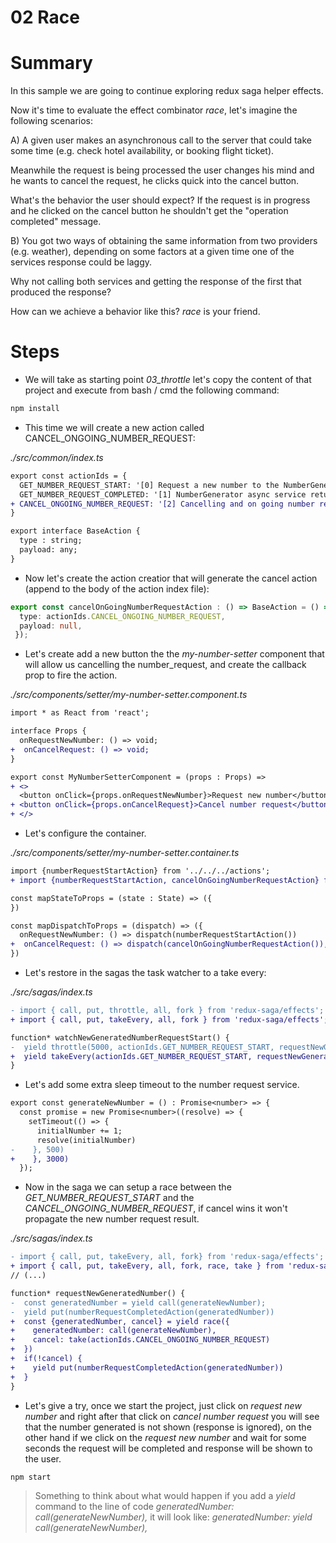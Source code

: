 # 02 Race

# Summary

In this sample we are going to continue exploring redux saga helper effects.

Now it's time to evaluate the effect combinator _race_, let's imagine the following scenarios:

A)
  A given user makes an asynchronous call to the server that could take some time (e.g. check hotel 
  availability, or booking flight ticket).

  Meanwhile the request is being processed the user changes his mind and he wants to cancel the request,
  he clicks quick into the cancel button.

  What's the behavior the user should expect? If the request is in progress and he clicked on the cancel
  button he shouldn't get the "operation completed" message.

B)
You got two ways of obtaining the same information from two providers (e.g. weather), depending on some
factors at a given time one of the services response could be laggy.

Why not calling both services and getting the response of the first that produced the response?


How can we achieve a behavior like this? _race_ is your friend.

# Steps

- We will take as starting point *03_throttle* let's copy the content of that project 
and execute from bash / cmd the following command:

```bash
npm install
```

- This time we will create a new action called CANCEL_ONGOING_NUMBER_REQUEST:

_./src/common/index.ts_

```diff
export const actionIds = {
  GET_NUMBER_REQUEST_START: '[0] Request a new number to the NumberGenerator async service.',
  GET_NUMBER_REQUEST_COMPLETED: '[1] NumberGenerator async service returned a new number.',
+ CANCEL_ONGOING_NUMBER_REQUEST: '[2] Cancelling and on going number request',  
}

export interface BaseAction {
  type : string;
  payload: any;
}
```

- Now let's create the action creatior that will generate the cancel action (append to the body of the
action index file):

```typescript
export const cancelOnGoingNumberRequestAction : () => BaseAction = () => ({
  type: actionIds.CANCEL_ONGOING_NUMBER_REQUEST,
  payload: null,
 });
```

- Let's create add a new button the the _my-number-setter_ component that will allow us
cancelling the number_request, and create the callback prop to fire the action.

_./src/components/setter/my-number-setter.component.ts_

```diff
import * as React from 'react';

interface Props {
  onRequestNewNumber: () => void;
+  onCancelRequest: () => void;
}

export const MyNumberSetterComponent = (props : Props) =>
+ <>
  <button onClick={props.onRequestNewNumber}>Request new number</button>
+ <button onClick={props.onCancelRequest}>Cancel number request</button> 
+ </>  
```

- Let's configure the container.

_./src/components/setter/my-number-setter.container.ts_

```diff
import {numberRequestStartAction} from '../../../actions';
+ import {numberRequestStartAction, cancelOnGoingNumberRequestAction} from '../../../actions';

const mapStateToProps = (state : State) => ({
})

const mapDispatchToProps = (dispatch) => ({
  onRequestNewNumber: () => dispatch(numberRequestStartAction())
+  onCancelRequest: () => dispatch(cancelOnGoingNumberRequestAction()),
})
```

- Let's restore in the sagas the task watcher to a take every:

_./src/sagas/index.ts_
```diff
- import { call, put, throttle, all, fork } from 'redux-saga/effects';
+ import { call, put, takeEvery, all, fork } from 'redux-saga/effects';

function* watchNewGeneratedNumberRequestStart() {
-  yield throttle(5000, actionIds.GET_NUMBER_REQUEST_START, requestNewGeneratedNumber);
+  yield takeEvery(actionIds.GET_NUMBER_REQUEST_START, requestNewGeneratedNumber);
}
```

- Let's add some extra sleep timeout to the number request service.

```diff
export const generateNewNumber = () : Promise<number> => {
  const promise = new Promise<number>((resolve) => {
    setTimeout(() => {
      initialNumber += 1;
      resolve(initialNumber)
-    }, 500)
+    }, 3000)
  });
```

- Now in the saga we can setup a race between the _GET_NUMBER_REQUEST_START_ and the
_CANCEL_ONGOING_NUMBER_REQUEST_, if cancel wins it won't propagate the new number request
result.

_./src/sagas/index.ts_

```diff
- import { call, put, takeEvery, all, fork} from 'redux-saga/effects';
+ import { call, put, takeEvery, all, fork, race, take } from 'redux-saga/effects';
// (...)

function* requestNewGeneratedNumber() {
-  const generatedNumber = yield call(generateNewNumber);
-  yield put(numberRequestCompletedAction(generatedNumber))
+  const {generatedNumber, cancel} = yield race({
+    generatedNumber: call(generateNewNumber),
+    cancel: take(actionIds.CANCEL_ONGOING_NUMBER_REQUEST)
+  })
+  if(!cancel) {
+    yield put(numberRequestCompletedAction(generatedNumber))    
+  }
}
```

- Let's give a try, once we start the project, just click on _request new number_ and right after that click
on _cancel number request_ you will see that the number generated is not shown (response is ignored), on the 
other hand if we click on the _request new number_ and wait for some seconds the request will be completed
and response will be shown to the user.

```bash
npm start
```

> Something to think about what would happen if you add a _yield_ command to the line of code
_generatedNumber: call(generateNewNumber),_ it will look like: _generatedNumber: yield call(generateNewNumber),_
